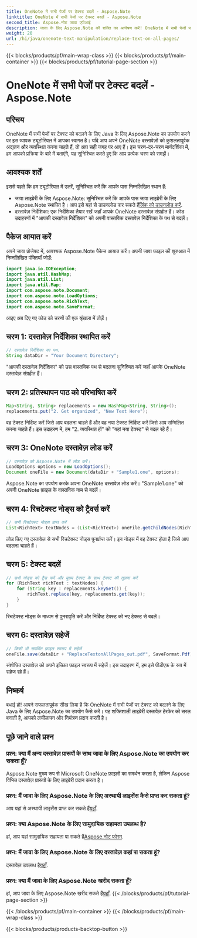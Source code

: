 ```yaml
---
title: OneNote में सभी पेजों पर टेक्स्ट बदलें - Aspose.Note
linktitle: OneNote में सभी पेजों पर टेक्स्ट बदलें - Aspose.Note
second_title: Aspose.नोट जावा एपीआई
description: जावा के लिए Aspose.Note की शक्ति का अन्वेषण करें! OneNote में सभी पेजों पर टेक्स्ट को आसानी से बदलना सीखें। निर्बाध दस्तावेज़ हेरफेर के लिए हमारी चरण-दर-चरण मार्गदर्शिका का पालन करें।
weight: 20
url: /hi/java/onenote-text-manipulation/replace-text-on-all-pages/
---
```


{{< blocks/products/pf/main-wrap-class >}}
{{< blocks/products/pf/main-container >}}
{{< blocks/products/pf/tutorial-page-section >}}

# OneNote में सभी पेजों पर टेक्स्ट बदलें - Aspose.Note

## परिचय
OneNote में सभी पेजों पर टेक्स्ट को बदलने के लिए Java के लिए Aspose.Note का उपयोग करने पर इस व्यापक ट्यूटोरियल में आपका स्वागत है। यदि आप अपने OneNote दस्तावेज़ों को कुशलतापूर्वक अद्यतन और व्यवस्थित करना चाहते हैं, तो आप सही जगह पर आए हैं। इस चरण-दर-चरण मार्गदर्शिका में, हम आपको प्रक्रिया के बारे में बताएंगे, यह सुनिश्चित करते हुए कि आप प्रत्येक चरण को समझें।
## आवश्यक शर्तें
इससे पहले कि हम ट्यूटोरियल में उतरें, सुनिश्चित करें कि आपके पास निम्नलिखित स्थान हैं:
-  जावा लाइब्रेरी के लिए Aspose.Note: सुनिश्चित करें कि आपके पास जावा लाइब्रेरी के लिए Aspose.Note स्थापित है। आप इसे यहां से डाउनलोड कर सकते हैं[लिंक को डाउनलोड करें](https://releases.aspose.com/note/java/).
- दस्तावेज़ निर्देशिका: एक निर्देशिका तैयार रखें जहाँ आपके OneNote दस्तावेज़ संग्रहीत हैं। कोड उदाहरणों में "आपकी दस्तावेज़ निर्देशिका" को अपनी वास्तविक दस्तावेज़ निर्देशिका के पथ से बदलें।
## पैकेज आयात करें
अपने जावा प्रोजेक्ट में, आवश्यक Aspose.Note पैकेज आयात करें। अपनी जावा फ़ाइल की शुरुआत में निम्नलिखित पंक्तियाँ जोड़ें:
```java
import java.io.IOException;
import java.util.HashMap;
import java.util.List;
import java.util.Map;
import com.aspose.note.Document;
import com.aspose.note.LoadOptions;
import com.aspose.note.RichText;
import com.aspose.note.SaveFormat;
```
आइए अब दिए गए कोड को चरणों की एक श्रृंखला में तोड़ें।
## चरण 1: दस्तावेज़ निर्देशिका स्थापित करें
```java
// दस्तावेज़ निर्देशिका का पथ.
String dataDir = "Your Document Directory";
```
"आपकी दस्तावेज़ निर्देशिका" को उस वास्तविक पथ से बदलना सुनिश्चित करें जहाँ आपके OneNote दस्तावेज़ संग्रहीत हैं।
## चरण 2: प्रतिस्थापन पाठ को परिभाषित करें
```java
Map<String, String> replacements = new HashMap<String, String>();
replacements.put("2. Get organized", "New Text Here");
```
वह टेक्स्ट निर्दिष्ट करें जिसे आप बदलना चाहते हैं और वह नया टेक्स्ट निर्दिष्ट करें जिसे आप सम्मिलित करना चाहते हैं। इस उदाहरण में, हम "2. व्यवस्थित हों" को "यहां नया टेक्स्ट" से बदल रहे हैं।
## चरण 3: OneNote दस्तावेज़ लोड करें
```java
// दस्तावेज़ को Aspose.Note में लोड करें।
LoadOptions options = new LoadOptions();
Document oneFile = new Document(dataDir + "Sample1.one", options);
```
Aspose.Note का उपयोग करके अपना OneNote दस्तावेज़ लोड करें। "Sample1.one" को अपनी OneNote फ़ाइल के वास्तविक नाम से बदलें।
## चरण 4: रिचटेक्स्ट नोड्स को ट्रैवर्स करें
```java
// सभी रिचटेक्स्ट नोड्स प्राप्त करें
List<RichText> textNodes = (List<RichText>) oneFile.getChildNodes(RichText.class);
```
लोड किए गए दस्तावेज़ से सभी रिचटेक्स्ट नोड्स पुनर्प्राप्त करें। इन नोड्स में वह टेक्स्ट होता है जिसे आप बदलना चाहते हैं।
## चरण 5: टेक्स्ट बदलें
```java
// सभी नोड्स को ट्रैस करें और मुख्य टेक्स्ट के साथ टेक्स्ट की तुलना करें
for (RichText richText : textNodes) {
    for (String key : replacements.keySet()) {
        richText.replace(key, replacements.get(key));
    }
}
```
रिचटेक्स्ट नोड्स के माध्यम से पुनरावृति करें और निर्दिष्ट टेक्स्ट को नए टेक्स्ट से बदलें।
## चरण 6: दस्तावेज़ सहेजें
```java
// किसी भी समर्थित फ़ाइल स्वरूप में सहेजें
oneFile.save(dataDir + "ReplaceTextonAllPages_out.pdf", SaveFormat.Pdf);
```
संशोधित दस्तावेज़ को अपने इच्छित फ़ाइल स्वरूप में सहेजें। इस उदाहरण में, हम इसे पीडीएफ के रूप में सहेज रहे हैं।
## निष्कर्ष
बधाई हो! आपने सफलतापूर्वक सीख लिया है कि OneNote में सभी पेजों पर टेक्स्ट को बदलने के लिए Java के लिए Aspose.Note का उपयोग कैसे करें। यह शक्तिशाली लाइब्रेरी दस्तावेज़ हेरफेर को सरल बनाती है, आपको लचीलापन और नियंत्रण प्रदान करती है।
## पूछे जाने वाले प्रश्न
### प्रश्न: क्या मैं अन्य दस्तावेज़ प्रारूपों के साथ जावा के लिए Aspose.Note का उपयोग कर सकता हूँ?
Aspose.Note मुख्य रूप से Microsoft OneNote फ़ाइलों का समर्थन करता है, लेकिन Aspose विभिन्न दस्तावेज़ प्रारूपों के लिए लाइब्रेरी प्रदान करता है।
### प्रश्न: मैं जावा के लिए Aspose.Note के लिए अस्थायी लाइसेंस कैसे प्राप्त कर सकता हूं?
 आप यहां से अस्थायी लाइसेंस प्राप्त कर सकते हैं[यहाँ](https://purchase.aspose.com/temporary-license/).
### प्रश्न: क्या Aspose.Note के लिए सामुदायिक सहायता उपलब्ध है?
 हां, आप यहां सामुदायिक सहायता पा सकते हैं[Aspose.नोट फोरम](https://forum.aspose.com/c/note/28).
### प्रश्न: मैं जावा के लिए Aspose.Note के लिए दस्तावेज़ कहां पा सकता हूं?
 दस्तावेज़ उपलब्ध है[यहाँ](https://reference.aspose.com/note/java/).
### प्रश्न: क्या मैं जावा के लिए Aspose.Note खरीद सकता हूँ? 
 हां, आप जावा के लिए Aspose.Note खरीद सकते हैं[यहाँ](https://purchase.aspose.com/buy).
{{< /blocks/products/pf/tutorial-page-section >}}

{{< /blocks/products/pf/main-container >}}
{{< /blocks/products/pf/main-wrap-class >}}

{{< blocks/products/products-backtop-button >}}
